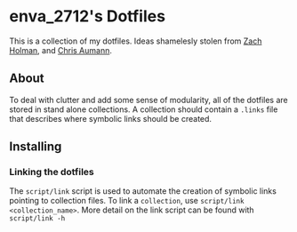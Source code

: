 # enva_2712's Dotfiles
This is a collection of my dotfiles. Ideas shamelesly stolen from [Zach Holman](https://github.com/holman/dotfiles), and [Chris Aumann](https://github.com/chr4/shellrc/).

## About
To deal with clutter and add some sense of modularity, all of the dotfiles are stored in stand alone collections. A collection should contain a `.links` file that describes where symbolic links should be created. 

## Installing
### Linking the dotfiles
The `script/link` script is used to automate the creation of symbolic links pointing to collection files. To link a `collection`, use `script/link <collection_name>`. More detail on the link script can be found with `script/link -h`
